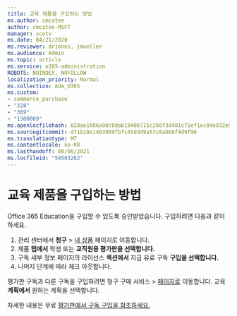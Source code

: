 ```yaml
---
title: 교육 제품을 구입하는 방법
ms.author: cmcatee
author: cmcatee-MSFT
manager: scotv
ms.date: 04/21/2020
ms.reviewer: drjones, jmueller
ms.audience: Admin
ms.topic: article
ms.service: o365-administration
ROBOTS: NOINDEX, NOFOLLOW
localization_priority: Normal
ms.collection: Adm_O365
ms.custom:
- commerce_purchase
- "328"
- "369"
- "1500009"
ms.openlocfilehash: 028ae1b86a98c8dab1940b715c266f3d481c71ef1ec84e932e9c74817bccdef5
ms.sourcegitcommit: d71b18e1403859fbfc45ddd9a57c8ab68f4d9f96
ms.translationtype: MT
ms.contentlocale: ko-KR
ms.lasthandoff: 08/06/2021
ms.locfileid: "54503262"
---
```

# <a name="how-to-purchase-an-education-offer"></a>교육 제품을 구입하는 방법

Office 365 Education을 구입할 수 있도록 승인받았습니다. 구입하려면 다음과 같이 하세요.
  
1. 관리 센터에서 **청구** \> [내 상품](https://go.microsoft.com/fwlink/p/?linkid=842054) 페이지로 이동합니다.
2. 제품 **탭에서** 학생 또는 **교직원용 평가판을 선택합니다.**
3. 구독 세부 정보 페이지의 라이선스 **섹션에서** 지금 유료 구독 **구입을 선택합니다.**
4. 나머지 단계에 따라 체크 아웃합니다.

평가판 구독과 다른 구독을 구입하려면 청구  구매 서비스 \> [페이지로](https://go.microsoft.com/fwlink/p/?linkid=868433) 이동합니다. 교육 **계획에서** 원하는 계획을 선택합니다.

자세한 내용은 무료 [평가판에서 구독 구입을 참조하세요.](/microsoft-365/commerce/try-or-buy-microsoft-365#buy-a-subscription-from-your-free-trial)